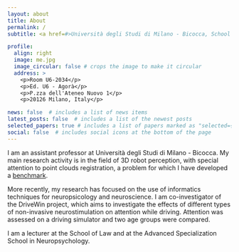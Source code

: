```yaml
---
layout: about
title: About
permalink: /
subtitle: <a href=#>Università degli Studi di Milano - Bicocca, School of Law</a>

profile:
  align: right
  image: me.jpg
  image_circular: false # crops the image to make it circular
  address: >
    <p>Room U6-2034</p>
    <p>Ed. U6 - Agorà</p>
    <p>P.zza dell'Ateneo Nuovo 1</p>
    <p>20126 Milano, Italy</p>

news: false  # includes a list of news items
latest_posts: false  # includes a list of the newest posts
selected_papers: true # includes a list of papers marked as "selected={true}"
social: false  # includes social icons at the bottom of the page
---
```


I am an assistant professor at Università degli Studi di Milano - Bicocca.
My main research activity is in the field of 3D robot perception, with special attention to point clouds registration, a problem for which I have developed a [benchmark](https://github.com/iralabdisco/point_clouds_registration_benchmark).

More recently, my research has focused on the use of informatics techniques for neuropsicology and neuroscience. I am co-investigator of the DriveWin project, which aims to investigate the effects of different types of non-invasive neurostimulation on attention while driving. Attention was assessed on a driving simulator and two age groups were compared.

I am a lecturer at the School of Law and at the Advanced Specialization School in Neuropsychology.
